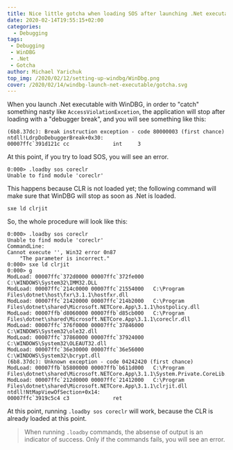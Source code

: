 ```yaml
---
title: Nice little gotcha when loading SOS after launching .Net executable
date: 2020-02-14T19:55:15+02:00
categories:
  - Debugging
tags:
 - Debugging
 - WinDBG
 - .Net
 - Gotcha
author: Michael Yarichuk
top_img: /2020/02/12/setting-up-windbg/WinDbg.png
cover: /2020/02/14/windbg-launch-net-executable/gotcha.svg
---
```

When you launch .Net executable with WinDBG, in order to "catch" something nasty like ``AccessViolationExcetion``, the application will stop after loading with a "debugger break", and you will see something like this:

```dbgcommand
(6b8.37dc): Break instruction exception - code 80000003 (first chance)
ntdll!LdrpDoDebuggerBreak+0x30:
00007ffc`391d121c cc              int     3
```

At this point, if you try to load SOS, you will see an error.
```dbgcommand
0:000> .loadby sos coreclr
Unable to find module 'coreclr'
```
This happens because CLR is not loaded yet; the following command will make sure that WinDBG will stop as soon as .Net is loaded.
```dbgcommand
sxe ld clrjit
```
So, the whole procedure will look like this:
```dbgcommand
0:000> .loadby sos coreclr
Unable to find module 'coreclr'
CommandLine: 
Cannot execute '', Win32 error 0n87
    "The parameter is incorrect."
0:000> sxe ld clrjit
0:000> g
ModLoad: 00007ffc`372d0000 00007ffc`372fe000   C:\WINDOWS\System32\IMM32.DLL
ModLoad: 00007ffc`214c0000 00007ffc`21554000   C:\Program Files\dotnet\host\fxr\3.1.1\hostfxr.dll
ModLoad: 00007ffc`21420000 00007ffc`214b2000   C:\Program Files\dotnet\shared\Microsoft.NETCore.App\3.1.1\hostpolicy.dll
ModLoad: 00007ffb`d8060000 00007ffb`d85cb000   C:\Program Files\dotnet\shared\Microsoft.NETCore.App\3.1.1\coreclr.dll
ModLoad: 00007ffc`376f0000 00007ffc`37846000   C:\WINDOWS\System32\ole32.dll
ModLoad: 00007ffc`37860000 00007ffc`37924000   C:\WINDOWS\System32\OLEAUT32.dll
ModLoad: 00007ffc`36e30000 00007ffc`36e56000   C:\WINDOWS\System32\bcrypt.dll
(6b8.37dc): Unknown exception - code 04242420 (first chance)
ModLoad: 00007ffb`b5800000 00007ffb`b611d000   C:\Program Files\dotnet\shared\Microsoft.NETCore.App\3.1.1\System.Private.CoreLib.dll
ModLoad: 00007ffc`212d0000 00007ffc`21412000   C:\Program Files\dotnet\shared\Microsoft.NETCore.App\3.1.1\clrjit.dll
ntdll!NtMapViewOfSection+0x14:
00007ffc`3919c5c4 c3              ret
```

At this point, running ``.loadby sos coreclr`` will work, because the CLR is already loaded at this point.
> When running ``.loadby`` commands, the absense of output is an indicator of success. Only if the commands fails, you will see an error.
